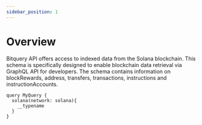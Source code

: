 ```yaml
---
sidebar_position: 1
---
```


# Overview

Bitquery API offers access to indexed data from the Solana blockchain. This schema is specifically designed to enable blockchain data retrieval via GraphQL API for developers.
The schema contains information on blockRewards, address, transfers, transactions, instructions
and instructionAccounts.


```
query MyQuery {
  solana(network: solana){
    __typename
  }
}

```